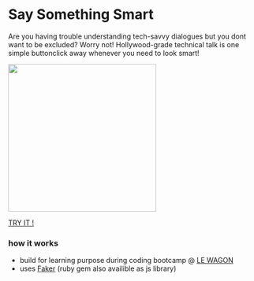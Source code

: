 # Say Something Smart

Are you having trouble understanding tech-savvy dialogues but you dont want to be excluded? Worry not! Hollywood-grade technical talk is one simple buttonclick away whenever you need to look smart!

<a href="http://SaySomethingSmart.com" ><img src="https://user-images.githubusercontent.com/44790691/60265141-455a7680-98e5-11e9-985e-0a6eb19499d4.png" height="300" target="_blank"></a>

[TRY IT !](http://SaySomethingSmart.com)

### how it works
- build for learning purpose during coding bootcamp @ [LE WAGON](https://www.lewagon.com/)
- uses [Faker](https://github.com/stympy/faker/blob/master/doc/default/hacker.md) (ruby gem also availible as js library)
